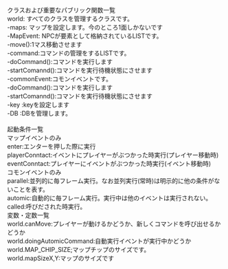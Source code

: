 ﻿クラスおよび重要なパブリック関数一覧<br>
world: すべてのクラスを管理するクラスです。<br>
  -maps: マップを設定します。今のところ1面しかないです<br>
    -MapEvent: NPCが要素として格納されているLISTです。<br>
      -move():1マス移動させます<br>
      -command:コマンドの管理をするLISTです。<br>
          -doCommand():コマンドを実行します<br>
          -startComannd():コマンドを実行待機状態にさせます<br>
    -commonEvent:コモンイベントです。<br>
      -doCommand():コマンドを実行します<br>
      -startComannd():コマンドを実行待機状態にさせます<br>
  -key      :keyを設定します<br>
  -DB       :DBを管理します。<br>
<br>
起動条件一覧<br>
マップイベントのみ<br>
  enter:エンターを押した際に実行<br>
  playerConntact:イベントにプレイヤーがぶつかった時実行(プレイヤー移動時)<br>
  eventConntact:プレイヤーにイベントがぶつかった時実行(イベント移動時)<br>
コモンイベントのみ<br>
parallel:並列的に毎フレーム実行。なお並列実行(常時)は明示的に他の条件がないことを表す。<br>
automic:自動的に毎フレーム実行。実行中は他のイベントは実行されない。<br>
called:呼びだされた時実行。<br>
変数・定数一覧<br>
world.canMove:プレイヤーが動けるかどうか、新しくコマンドを呼び出せるかどうか<br>
world.doingAutomicCommand:自動実行イベントが実行中かどうか<br>
world.MAP_CHIP_SIZE;マップチップのサイズです。<br>
world.mapSizeX,Y:マップのサイズです